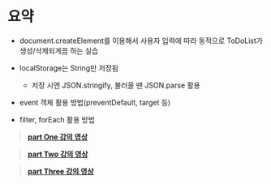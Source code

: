 # 요약

- document.createElement를 이용해서 사용자 입력에 따라 동적으로 ToDoList가 생성/삭제되게끔 하는 실습

- localStorage는 String만 저장됨
  * 저장 시엔 JSON.stringify, 불러올 땐 JSON.parse 활용

- event 객체 활용 방법(preventDefault, target 등)

- filter, forEach 활용 방법

> **[part One 강의 영상](https://youtu.be/YD1yDErhMa4)**

> **[part Two 강의 영상](https://youtu.be/JEbOaI_0phc)**

> **[part Three 강의 영상](https://youtu.be/dbPOjiG5WJ4)**